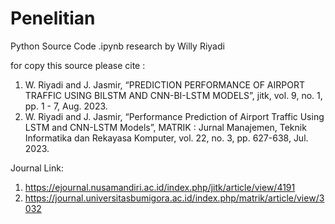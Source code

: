 # Penelitian
Python Source Code .ipynb research by Willy Riyadi

for copy this source please cite :
1) W. Riyadi and J. Jasmir, “PREDICTION PERFORMANCE OF AIRPORT TRAFFIC USING BILSTM AND CNN-BI-LSTM MODELS”, jitk, vol. 9, no. 1, pp. 1 - 7, Aug. 2023.
2) W. Riyadi and J. Jasmir, “Performance Prediction of Airport Traffic Using LSTM and CNN-LSTM Models”, MATRIK : Jurnal Manajemen, Teknik Informatika dan Rekayasa Komputer, vol. 22, no. 3, pp. 627-638, Jul. 2023.

Journal Link:
1) https://ejournal.nusamandiri.ac.id/index.php/jitk/article/view/4191
2) https://journal.universitasbumigora.ac.id/index.php/matrik/article/view/3032
